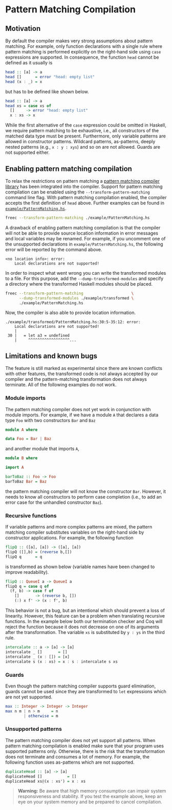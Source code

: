 # Pattern Matching Compilation

## Motivation

By default the compiler makes very strong assumptions about pattern matching.
For example, only function declarations with a single rule where pattern matching is performed explicitly on the right-hand side using `case` expressions are supported.
In consequence, the function `head` cannot be defined as it usually is

```haskell
head :: [a] -> a
head []      = error "head: empty list"
head (x : _) = x
```

but has to be defined like shown below.

```haskell
head :: [a] -> a
head xs = case xs of
  []     -> error "head: empty list"
  x : xs -> x
```

While the first alternative of the `case` expression could be omitted in Haskell, we require pattern matching to be exhaustive, i.e., all constructors of the matched data type must be present.
Furthermore, only variable patterns are allowed in constructor patterns.
Wildcard patterns, as-patterns, deeply nested patterns (e.g., `x : y : xys`) and so on are not allowed.
Guards are not supported either.

## Enabling pattern matching compilation

To relax the restrictions on pattern matching a [pattern matching compiler library][package/haskell-src-transformation] has been integrated into the compiler.
Support for pattern matching compilation can be enabled using the `--transform-pattern-matching` command line flag.
With pattern matching compilation enabled, the compiler accepts the first definition of `head` above.
Further examples can be found in [`example/PatternMatching.hs`][].

```bash
freec --transform-pattern-matching ./example/PatternMatching.hs
```

A drawback of enabling pattern matching compilation is that the compiler will not be able to provide source location information in error messages and local variables may be renamed.
For example, if you uncomment one of the unsupported declarations in `example/PatternMatching.hs`, the following error will be reported by the command above.

```
<no location info>: error:
    Local declarations are not supported!
```

In order to inspect what went wrong you can write the transformed modules to a file.
For this purpose, add the `--dump-transformed-modules` and specify a directory where the transformed Haskell modules should be placed.

```bash
freec --transform-pattern-matching                     \
      --dump-transformed-modules ./example/transformed \
      ./example/PatternMatching.hs
```

Now, the compiler is also able to provide location information.

```
./example/transformed/PatternMatching.hs:30:5-35:12: error:
    Local declarations are not supported!
    |
 30 |   = let a3 = undefined
    |     ^^^^^^^^^^^^^^^^^^...
```

## Limitations and known bugs

The feature is still marked as experimental since there are known conflicts with other features, the transformed code is not always accepted by our compiler and the pattern-matching transformation does not always terminate.
All of the following examples do not work.

### Module imports

The pattern matching compiler does not yet work in conjunction with module imports.
For example, if we have a module `A` that declares a data type `Foo` with two constructors `Bar` and `Baz`

```haskell
module A where

data Foo = Bar | Baz
```

and another module that imports `A`,

```haskell
module B where

import A

barToBaz :: Foo -> Foo
barToBaz Bar = Baz
```

the pattern matching compiler will not know the constructor `Bar`.
However, it needs to know all constructors to perform case completion (i.e., to add an error case for the unhandled constructor `Baz`).

### Recursive functions

If variable patterns and more complex patterns are mixed, the pattern matching compiler substitutes variables on the right-hand side by constructor applications.
For example, the following function

```haskell
flipQ :: ([a], [a]) -> ([a], [a])
flipQ ([],b) = (reverse b,[])
flipQ q      = q
```

is transformed as shown below (variable names have been changed to improve readability).

```haskell
flipQ :: QueueI a -> QueueI a
flipQ q = case q of
  (f, b) -> case f of
    []       -> (reverse b, [])
    (:) x f' -> (x : f', b)
```

This behavior is not a bug, but an intentional which should prevent a loss of linearity.
However, this feature can be a problem when translating recursive functions.
In the example below both our termination checker and Coq will reject the function because it does not decrease on one of its arguments after the transformation.
The variable `xs` is substituted by `y : ys` in the third rule.

```haskell
intercalate :: a -> [a] -> [a]
intercalate _ []       = []
intercalate _ (x : []) = [x]
intercalate s (x : xs) = x : s : intercalate s xs
```

### Guards

Even though the pattern matching compiler supports guard elimination, guards cannot be used since they are transformed to `let` expressions which are not yet supported.

```haskell
max :: Integer -> Integer -> Integer
max n m | n > m     = n
        | otherwise = m
```

### Unsupported patterns

The pattern matching compiler does not yet support all patterns.
When pattern matching compilation is enabled make sure that your program uses supported patterns only.
Otherwise, there is the risk that the transformation does not terminate and consumes a lot of memory.
For example, the following function uses as-patterns which are not supported.

```haskell
duplicateHead :: [a] -> [a]
duplicateHead []           = []
duplicateHead xs@(x : xs') = x : xs
```

> **Warning:** Be aware that high memory consumption can impair system responsiveness and stability.
> If you test the example above, keep an eye on your system memory and be prepared to cancel compilation.

[`example/PatternMatching.hs`]: https://github.com/FreeProving/free-compiler/blob/master/example/PatternMatching.hs

[package/haskell-src-transformation]: https://github.com/FreeProving/haskell-src-transformations
